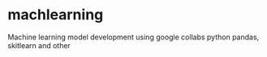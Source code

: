 # machlearning
Machine learning model development using google collabs python pandas, skitlearn and other
